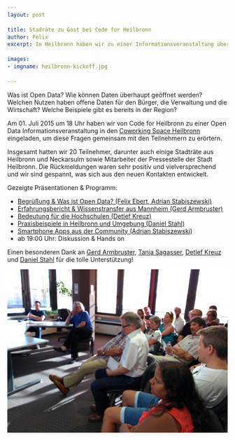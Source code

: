 ```yaml
---
layout: post

title: Stadräte zu Gast bei Code for Heilbronn
author: Felix
excerpt: In Heilbronn haben wir zu einer Informationsveranstaltung über Open Data eingeladen. Unterstützt wurden wir dabei von Gerd Armbruster, Leiter der IT in der Stadt Mannheim.

images:
- imgname: heilbronn-kickoff.jpg

---
```


Was ist Open Data? Wie können Daten überhaupt geöffnet werden? Welchen Nutzen haben offene Daten für den Bürger, die Verwaltung und die Wirtschaft? Welche Beispiele gibt es bereits in der Region?

Am 01. Juli 2015 um 18 Uhr haben wir von Code for Heilbronn zu einer Open Data Informationsveranstaltung in den [Coworking Space Heilbronn](http://coworking-heilbronn.org/) eingeladen, um diese Fragen gemeinsam mit den Teilnehmern zu erörtern.

Insgesamt hatten wir 20 Teilnehmer, darunter auch einige Stadträte aus Heilbronn und Neckarsulm sowie Mitarbeiter der Pressestelle der Stadt Heilbronn. Die Rückmeldungen waren sehr positiv und vielversprechend und wir sind gespannt, was sich aus den neuen Kontakten entwickelt.

Gezeigte Präsentationen & Programm:

* <a href="https://docs.google.com/presentation/d/1KhITDeAZTuwybBMhva7zAQ2lxYWdYHsx8s2uK_wwvEc/edit" style="text-decoration:underline;">Begrüßung &amp; Was ist Open Data? (Felix Ebert, Adrian Stabiszewski)</a>
* <a href="http://www.gerd-armbruster.de/vortrag-open-data-projekt-stadt-mannheim/" style="text-decoration:underline;">Erfahrungsbericht &amp; Wissenstransfer aus Mannheim (Gerd Armbruster)</a>
* <a href="http://www.slideshare.net/implizit/20150701-180000-w3nopendatahochschulenpublic" style="text-decoration:underline;">Bedeutung für die Hochschulen (Detlef Kreuz)</a>
* <a href="https://docs.google.com/presentation/d/17wOxJiALGDLl7l3gMRKQbSWisH47H80i5Azrcb2N0DE/edit" style="text-decoration:underline;">Praxisbeispiele in Heilbronn und Umgebung (Daniel Stahl)</a>
* <a href="http://blog.opendatalab.de/opendata/2015/04/29/bad-wimpfen-app/" style="text-decoration:underline;">Smartphone Apps aus der Community (Adrian Stabiszewski)</a>
* ab 19:00 Uhr: Diskussion & Hands on

Einen besonderen Dank an [Gerd Armbruster](https://twitter.com/gerd_armbruster), [Tanja Sagasser](https://twitter.com/tanjasagasser), [Detlef Kreuz](https://twitter.com/dkreuz) und [Daniel Stahl](https://twitter.com/stahlniel) für die tolle Unterstützung!

![Kickoff](/assets/blog/heilbronn-kickoff.jpg "Open Data Kickoff")
